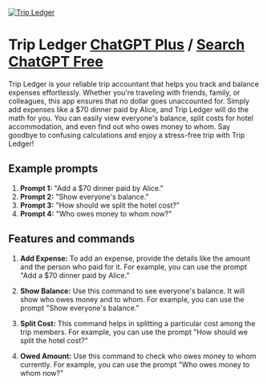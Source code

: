 
[![Trip Ledger](https://files.oaiusercontent.com/file-Cm5tPCGUPXrZeLmdXlD2aP59?se=2123-10-17T00%3A06%3A11Z&sp=r&sv=2021-08-06&sr=b&rscc=max-age%3D31536000%2C%20immutable&rscd=attachment%3B%20filename%3D58039ceb-5d77-4384-b0e0-9aa9cd5e8981.png&sig=V1FtC1RmCgi8Cv9S0LzNCIwOIEBXM3gnfKv5xxb5o6Y%3D)](https://chat.openai.com/g/g-yUP0oOaRr-trip-ledger)

# Trip Ledger [ChatGPT Plus](https://chat.openai.com/g/g-yUP0oOaRr-trip-ledger) / [Search ChatGPT Free](https://gptcall.net/index.html#/?search=Trip%20Ledger)

Trip Ledger is your reliable trip accountant that helps you track and balance expenses effortlessly. Whether you're traveling with friends, family, or colleagues, this app ensures that no dollar goes unaccounted for. Simply add expenses like a $70 dinner paid by Alice, and Trip Ledger will do the math for you. You can easily view everyone's balance, split costs for hotel accommodation, and even find out who owes money to whom. Say goodbye to confusing calculations and enjoy a stress-free trip with Trip Ledger!

## Example prompts

1. **Prompt 1:** "Add a $70 dinner paid by Alice."
2. **Prompt 2:** "Show everyone's balance."
3. **Prompt 3:** "How should we split the hotel cost?"
4. **Prompt 4:** "Who owes money to whom now?"

## Features and commands

1. **Add Expense:** To add an expense, provide the details like the amount and the person who paid for it. For example, you can use the prompt "Add a $70 dinner paid by Alice."

2. **Show Balance:** Use this command to see everyone's balance. It will show who owes money and to whom. For example, you can use the prompt "Show everyone's balance."

3. **Split Cost:** This command helps in splitting a particular cost among the trip members. For example, you can use the prompt "How should we split the hotel cost?"

4. **Owed Amount:** Use this command to check who owes money to whom currently. For example, you can use the prompt "Who owes money to whom now?"


